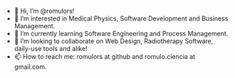 - 👋 Hi, I’m @romulors!
- 👀 I’m interested in Medical Physics, Software Development and Business Management.
- 🌱 I’m currently learning Software Engineering and Process Management.
- 💞️ I’m looking to collaborate on Web Design, Radiotherapy Software, daily-use tools and alike!
- 📫 How to reach me: romulors at github and romulo.ciencia at gmail.com.
